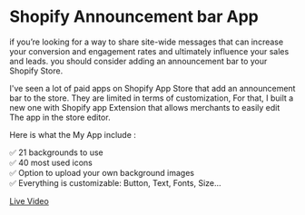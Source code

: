 # Shopify Announcement bar App


if you’re looking for a way to share site-wide messages that can increase your conversion and engagement rates and ultimately influence your sales and leads. you should consider adding an announcement bar to your Shopify Store.

I've seen a lot of paid apps on Shopify App Store that add an announcement bar to the store. They are limited in terms of customization, For that, I built a new one with Shopify app Extension that allows merchants to easily edit The app in the store editor.

Here is what the My App include : 

✅ 21 backgrounds to use <br/>
✅ 40 most used icons <br/>
✅ Option to upload your own background images <br/>
✅ Everything is customizable: Button, Text, Fonts, Size… <br/>

<a href="https://www.linkedin.com/posts/ahmed-ezzaouia_sales-engagement-share-activity-6904508738359934976-P_8c">Live Video</a>

